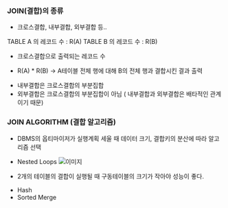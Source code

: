 ### JOIN(결합)의 종류
- 크로스결합, 내부결합, 외부결합 등..

TABLE A 의 레코드 수 : R(A)
TABLE B 의 레코드 수 : R(B)

* 크로스결합으로 출력되는 레코드 수 
+ R(A) * R(B) -> A테이블 전체 행에 대해 B의 전체 행과 결합시킨 결과 출력
* 내부결합은 크로스결합의 부분집합
* 외부결합은 크로스결합의 부분집합이 아님 ( 내부결합과 외부결합은 배타적인 관계이기 때문)


### JOIN ALGORITHM (결합 알고리즘)
- DBMS의 옵티마이저가 실행계획 세울 때 데이터 크기, 결합키의 분산에 따라 알고리즘 선택
* Nested Loops
![이미지](https://img1.daumcdn.net/thumb/R1280x0/?scode=mtistory2&fname=https%3A%2F%2Fblog.kakaocdn.net%2Fdn%2FRebRq%2FbtqwjvvlYgM%2Fno5HNEQBVtVlxBdRLlhFK1%2Fimg.png)
 + 2개의 테이블의 결합이 실행될 때 구동테이블의 크기가 작아야 성능이 좋다. 
* Hash
* Sorted Merge
